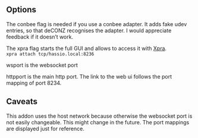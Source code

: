 ## Options

The conbee flag is needed if you use a conbee adapter. It adds fake udev entries, so that deCONZ recognises the adapter. I would appreciate feedback if it doesn’t work. 

The xpra flag starts the full GUI and allows to access it with [Xpra](http://xpra.org).  
`xpra attach tcp/hassio.local:8236`


wsport is the websocket port

httpport is the main http port. The link to the web ui follows the port mapping of port 8234.


## Caveats

This addon uses the host network because otherwise the websocket port is not easily changeable. This might change in the future. The port mappings are displayed just for reference. 
